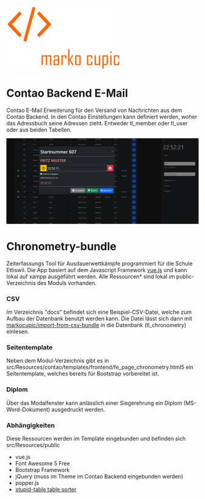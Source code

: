![Alt text](https://github.com/markocupic/markocupic/blob/main/logo.png "logo")

# Contao Backend E-Mail
Contao E-Mail Erweiterung für den Versand von Nachrichten aus dem Contao Backend. In den Contao Einstellungen kann definiert werden, woher das Adressbuch seine Adressen zieht. Entweder tl_member oder tl_user oder aus beiden Tabellen.

![Frontend](docs/screenshot.png "frontend")

# Chronometry-bundle
Zeiterfassungs Tool für Ausdauerwettkämpfe programmiert für die Schule Ettiswil. Die App basiert auf dem Javascript Framework [vue.js](https://vuejs.org/) und kann lokal auf xampp ausgeführt werden. Alle Ressourcen* sind lokal im public-Verzeichnis des Moduls vorhanden.

### CSV
Im Verzeichnis "docs" befindet sich eine Beispiel-CSV-Datei, welche zum Aufbau der Datenbank benutzt werden kann. Die Datei lässt sich dann mit [markocupic/import-from-csv-bundle](https://github.com/markocupic/import-from-csv-bundle) in die Datenbank (tl_chronometry) einlesen.

### Seitentemplate
Neben dem Modul-Verzeichnis gibt es in src/Resources/contao/templates/frontend/fe_page_chronometry.html5 ein Seitentemplate, welches bereits für Bootstrap vorbereitet ist.

### Diplom
Über das Modalfenster kann anlässlich einer Siegerehrung ein Diplom (MS-Word-Dokument) ausgedruckt werden.

### Abhängigkeiten
Diese Ressourcen werden im Template eingebunden und befinden sich src/Resources/public
* vue.js
* Font Awesome 5 Free
* Bootstrap Framework
* jQuery (muss im Theme im Contao Backend eingebunden werden)
* popper.js
* [stupid-table table sorter](https://github.com/joequery/Stupid-Table-Plugin)




